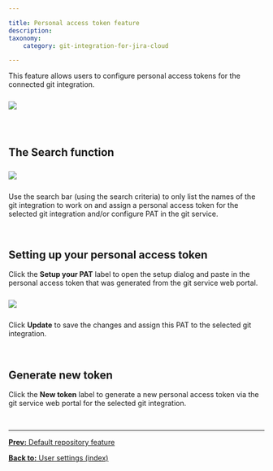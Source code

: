 ```yaml
---

title: Personal access token feature
description:
taxonomy:
    category: git-integration-for-jira-cloud

---
```


<!-- USER SETTINGS -->

This feature allows users to configure personal access tokens for the connected git integration.

<img src='/wp-content/uploads/gij-gitcloud-user-settings-pat-feature.png' style='margin:25px auto;max-width:100%;display:block;' />

&nbsp;

## The Search function

<img src='/wp-content/uploads/gij-gitcloud-user-settings-def-repo-search.png' style='margin:25px auto;max-width:100%;display:block;' />

Use the search bar (using the search criteria) to only list the names of the git integration to work on and assign a personal access token for the selected git integration and/or configure PAT in the git service.

&nbsp;

## Setting up your personal access token

Click the **Setup your PAT** label to open the setup dialog and paste in the personal access token that was generated from the git service web portal.

<img src='/wp-content/uploads/gij-gitcloud-user-settings-pat-feature-cfg-dlg.png' style='margin:25px auto;max-width:100%;display:block;' />

Click **Update** to save the changes and assign this PAT to the selected git integration.

&nbsp;

## Generate new token

Click the **New token** label to generate a new personal access token via the git service web portal for the selected git integration.

&nbsp;
* * *

[**Prev:** Default repository feature](/git-integration-for-jira-cloud/default-repository-feature-gij-cloud)

[**Back to:** User settings (index)](/git-integration-for-jira-cloud/user-settings-gij-cloud)

